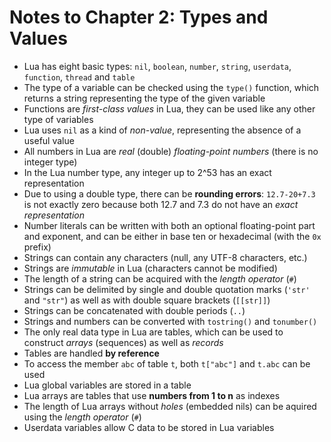 Notes to Chapter 2: Types and Values
====================================

- Lua has eight basic types: `nil`, `boolean`, `number`, `string`, `userdata`,
  `function`, `thread` and `table`
- The type of a variable can be checked using the `type()` function, which
  returns a string representing the type of the given variable
- Functions are *first-class values* in Lua, they can be used like any other
  type of variables
- Lua uses `nil` as a kind of *non-value*, representing the absence of a useful
  value
- All numbers in Lua are *real* (double) *floating-point numbers* (there is no
  integer type)
- In the Lua number type, any integer up to 2^53 has an exact representation
- Due to using a double type, there can be **rounding errors**: `12.7-20+7.3` is not
  exactly zero because both 12.7 and 7.3 do not have an *exact representation*
- Number literals can be written with both an optional floating-point part and
  exponent, and can be either in base ten or hexadecimal (with the `0x` prefix)
- Strings can contain any characters (null, any UTF-8 characters, etc.)
- Strings are *immutable* in Lua (characters cannot be modified)
- The length of a string can be acquired with the *length operator* (`#`)
- Strings can be delimited by single and double quotation marks (`'str'` and 
  `"str"`) as well as with double square brackets (`[[str]]`)
- Strings can be concatenated with double periods (`..`)
- Strings and numbers can be converted with `tostring()` and `tonumber()`
- The only real data type in Lua are tables, which can be used to construct
  *arrays* (sequences) as well as *records*
- Tables are handled **by reference**
- To access the member `abc` of table `t`, both `t["abc"]` and `t.abc` can be 
  used
- Lua global variables are stored in a table
- Lua arrays are tables that use **numbers from 1 to n** as indexes
- The length of Lua arrays without *holes* (embedded nils) can be aquired using
  the *length operator* (`#`)
- Userdata variables allow C data to be stored in Lua variables
